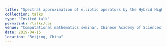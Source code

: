 ```yaml
---
title: "Spectral approximation of elliptic operators by the Hybrid High-Order method"
collection: talks
type: "Invited talk"
permalink: /talks/cas
venue: "Computational mathematics seminar, Chinese Academy of Sciences"
date: 2019-04-15
location: "Beijing, China"
---
```

